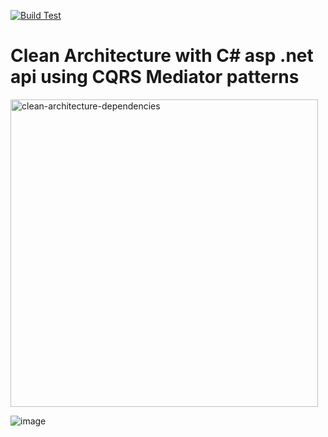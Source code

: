 [![Build Test](https://github.com/nghia46/Clean-Architecture-V3/actions/workflows/main.yml/badge.svg)](https://github.com/nghia46/Clean-Architecture-V3/actions/workflows/main.yml)
# Clean Architecture with C# asp .net api using CQRS Mediator patterns

<img width="492" alt="clean-architecture-dependencies" src="https://github.com/nghia46/Clean-Architecture-V3/assets/84240893/cbcff113-ea4c-4723-800d-63a2a4ab2ef5">

![image](https://github.com/nghia46/Clean-Architecture-V3/assets/84240893/706c278d-8bd7-42f0-bee2-83dad93a6430)
